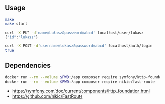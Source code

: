 ## Usage

```bash
make
make start

curl -X PUT -d'name=Lukasz&password=abcd' localhost/user/lukasz
{"id":"lukasz"}

curl -X POST -d'username=lukasz&password=abcd' localhost/auth/login
true
```

## Dependencies

```bash
docker run --rm --volume $PWD:/app composer require symfony/http-foundation
docker run --rm --volume $PWD:/app composer require nikic/fast-route
```

* https://symfony.com/doc/current/components/http_foundation.html
* https://github.com/nikic/FastRoute
